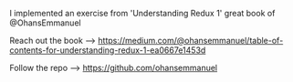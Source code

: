 I implemented an exercise from 'Understanding Redux 1' great book of @OhansEmmanuel 

Reach out the book --> https://medium.com/@ohansemmanuel/table-of-contents-for-understanding-redux-1-ea0667e1453d

Follow the repo --> https://github.com/ohansemmanuel 
